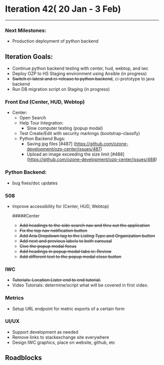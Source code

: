 # Iteration 42( 20 Jan - 3 Feb)

*** 
### Next Milestones:
* Production deployment of python backend

## Iteration Goals:
* Continue python backend testing with center, hud, webtop, and iwc
* Deploy OZP to HS Staging environment using Ansible (in progress)
* ~~Switch ci-latest and ci-release to python backend~~, ci-prototype to java backend
* Run DB migration script on Staging (in progress)


### Front End (Center, HUD, Webtop)

* Center:
  * Open Search
  * Help Tour Integration:
    * Slow computer testing (popup modal)
  * Test Create/Edit with security markings (bootstrap-classify)
  * Python Backend Bugs:
    * Saving jpg files [#487] (https://github.com/ozone-development/ozp-center/issues/487)  
    * Upload an image exceeding the size limit [#488] (https://github.com/ozone-development/ozp-center/issues/488)
  

### Python Backend:
* bug fixes/doc updates

### 508 
* Improve accessibility for (Center, HUD, Webtop)

  #####Center
  * ~~Add headings to the side search nav and thru out the application~~ 
  * ~~Fix the top nav notification button~~
  * ~~Add Aria Dropdown tag to the Listing Type and Organization button~~ 
  * ~~Add next and previous labels to both carousal~~ 
  * ~~Give the popup modal focus~~ 
  * ~~Add headings in popup modal tabs ie: Review~~
  * ~~Add different text to the popup modal close button~~ 

### IWC
* ~~Tutorials: Location Lister end to end tutorial.~~
* Video Tutorials: determine/script what will be covered in first video.

### Metrics
* Setup URL endpoint for metric exports of a certain form

### UI/UX
* Support development as needed
* Remove links to stackexchange site everywhere
* Design IWC graphics, place on website, github, etc

## Roadblocks